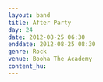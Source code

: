 ```yaml
---
layout: band
title: After Party
day: 24
date: 2012-08-25 06:30
enddate: 2012-08-25 08:30
genre: Rock
venue: Booha The Academy
content_hu: 
---
```

